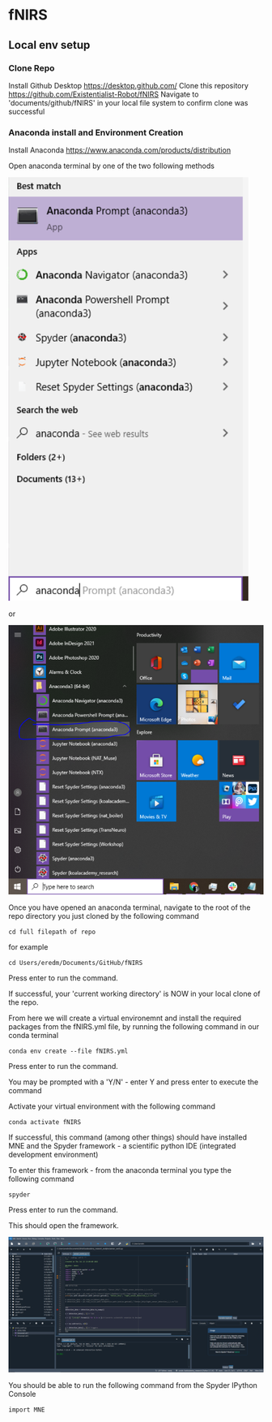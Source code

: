 # fNIRS

## Local env setup

### Clone Repo

Install Github Desktop
https://desktop.github.com/
Clone this repository 
https://github.com/Existentialist-Robot/fNIRS
Navigate to 'documents/github/fNIRS' in your local file system to confirm clone was successful

### Anaconda install and Environment Creation

Install Anaconda
https://www.anaconda.com/products/distribution

Open anaconda terminal by one of the two following methods

![conda_1](https://github.com/Existentialist-Robot/fNIRS/blob/main/Images/conda_1.PNG)

or 

![conda_2](https://github.com/Existentialist-Robot/fNIRS/blob/main/Images/conda_2.PNG)

Once you have opened an anaconda terminal, navigate to the root of the repo directory you just cloned by the following command

```
cd full filepath of repo
```

for example

```
cd Users/eredm/Documents/GitHub/fNIRS
```

Press enter to run the command.

If successful, your 'current working directory' is NOW in your local clone of the repo.

From here we will create a virtual environemnt and install the required packages from the fNIRS.yml file, by running the following command in our conda terminal

```
conda env create --file fNIRS.yml
```
Press enter to run the command.

You may be prompted with a 'Y/N' - enter Y and press enter to execute the command

Activate your virtual environment with the following command

```
conda activate fNIRS
```

If successful, this command (among other things) should have installed MNE and the Spyder framework - a scientific python IDE (integrated development environment)

To enter this framework - from the anaconda terminal you type the following command

```
spyder
```

Press enter to run the command.

This should open the framework.

![spyder_1](https://github.com/Existentialist-Robot/fNIRS/blob/main/Images/spyder_1.PNG)

You should be able to run the following command from the Spyder IPython Console

```
import MNE
```

